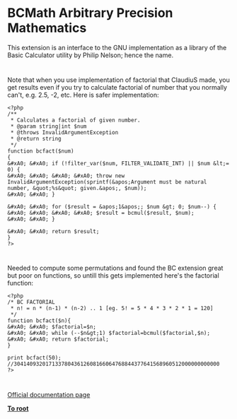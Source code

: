 # BCMath Arbitrary Precision Mathematics





This extension is an interface to the GNU implementation as a library of the Basic Calculator utility by Philip Nelson; hence the name.

  

#



Note that when you use implementation of factorial that ClaudiuS made, you get results even if you try to calculate factorial of number that you normally can&apos;t, e.g. 2.5, -2, etc. Here is safer implementation:


```
<?php
/**
 * Calculates a factorial of given number.
 * @param string|int $num
 * @throws InvalidArgumentException
 * @return string
 */
function bcfact($num)
{
&#xA0; &#xA0; if (!filter_var($num, FILTER_VALIDATE_INT) || $num &lt;= 0) {
&#xA0; &#xA0; &#xA0; &#xA0; throw new InvalidArgumentException(sprintf(&apos;Argument must be natural number, &quot;%s&quot; given.&apos;, $num));
&#xA0; &#xA0; }

&#xA0; &#xA0; for ($result = &apos;1&apos;; $num &gt; 0; $num--) {
&#xA0; &#xA0; &#xA0; &#xA0; $result = bcmul($result, $num);
&#xA0; &#xA0; }

&#xA0; &#xA0; return $result;
}
?>
```



  

#



Needed to compute some permutations and found the BC extension great but poor on functions, so untill this gets implemented here&apos;s the factorial function:



```
<?php
/* BC FACTORIAL
 * n! = n * (n-1) * (n-2) .. 1 [eg. 5! = 5 * 4 * 3 * 2 * 1 = 120]
 */
function bcfact($n){
&#xA0; &#xA0; $factorial=$n;
&#xA0; &#xA0; while (--$n&gt;1) $factorial=bcmul($factorial,$n);
&#xA0; &#xA0; return $factorial;
}

print bcfact(50); 
//30414093201713378043612608166064768844377641568960512000000000000
?>
```



  

#

[Official documentation page](https://www.php.net/manual/en/book.bc.php)

**[To root](/README.md)**